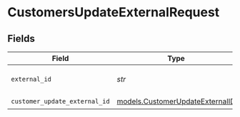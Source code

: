 # CustomersUpdateExternalRequest


## Fields

| Field                                                                    | Type                                                                     | Required                                                                 | Description                                                              |
| ------------------------------------------------------------------------ | ------------------------------------------------------------------------ | ------------------------------------------------------------------------ | ------------------------------------------------------------------------ |
| `external_id`                                                            | *str*                                                                    | :heavy_check_mark:                                                       | The customer external ID.                                                |
| `customer_update_external_id`                                            | [models.CustomerUpdateExternalID](../models/customerupdateexternalid.md) | :heavy_check_mark:                                                       | N/A                                                                      |